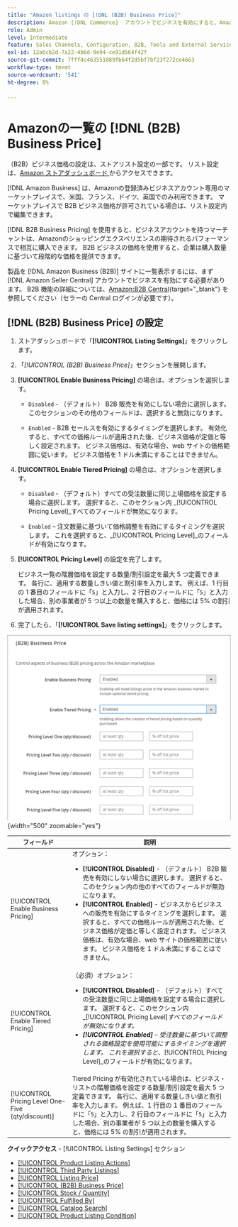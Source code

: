 ```yaml
---
title: "Amazon listings の [!DNL (B2B) Business Price]"
description: Amazon [!DNL Commerce]  アカウントでビジネスを有効にすると、Amazon Business （B2B）サイトにストア商品をリス  [!DNL Seller Central]  できます。
role: Admin
level: Intermediate
feature: Sales Channels, Configuration, B2B, Tools and External Services, Merchandising, Integration
exl-id: 12a6cb2d-7a22-4b6d-9e94-ce91d564f42f
source-git-commit: 7fff4c463551089fb64f2d5bf7bf23f272ce4663
workflow-type: tm+mt
source-wordcount: '541'
ht-degree: 0%

---
```


# Amazonの一覧の [!DNL (B2B) Business Price]

（B2B）ビジネス価格の設定は、ストアリスト設定の一部です。 リスト設定は、[Amazon ストアダッシュボード ](./amazon-store-dashboard.md) からアクセスできます。

[!DNL Amazon Business] は、Amazonの登録済みビジネスアカウント専用のマーケットプレイスで、米国、フランス、ドイツ、英国でのみ利用できます。 マーケットプレイスで B2B ビジネス価格が許可されている場合は、リスト設定内で編集できます。

[!DNL B2B Business Pricing] を使用すると、ビジネスアカウントを持つマーチャントは、Amazonのショッピングエクスペリエンスの期待されるパフォーマンスで相互に購入できます。 B2B ビジネスの価格を使用すると、企業は購入数量に基づいて段階的な価格を提供できます。

製品を [!DNL Amazon Business (B2B)] サイトに一覧表示するには、まず [!DNL Amazon Seller Central] アカウントでビジネスを有効にする必要があります。 B2B 機能の詳細については、[Amazon:B2B Central](https://sellercentral.amazon.com/gp/help/G202161480/){target="_blank"} を参照してください（セラーの Central ログインが必要です）。

## [!DNL (B2B) Business Price] の設定

1. ストアダッシュボードで「**[!UICONTROL Listing Settings]**」をクリックします。

1. 「_[!UICONTROL (B2B) Business Price]_」セクションを展開します。

1. **[!UICONTROL Enable Business Pricing]** の場合は、オプションを選択します。

   - `Disabled` - （デフォルト） B2B 販売を有効にしない場合に選択します。 このセクションのその他のフィールドは、選択すると無効になります。

   - `Enabled` - B2B セールスを有効にするタイミングを選択します。 有効化すると、すべての価格ルールが適用された後、ビジネス価格が定価と等しく設定されます。 ビジネス価格は、有効な場合、web サイトの価格範囲に従います。 ビジネス価格を 1 ドル未満にすることはできません。

1. **[!UICONTROL Enable Tiered Pricing]** の場合は、オプションを選択します。

   - `Disabled` - （デフォルト）すべての受注数量に同じ上場価格を設定する場合に選択します。 選択すると、このセクション内 _[!UICONTROL Pricing Level]_すべてのフィールドが無効になります。

   - `Enabled` – 注文数量に基づいて価格調整を有効にするタイミングを選択します。 これを選択すると、_[!UICONTROL Pricing Level]_のフィールドが有効になります。

1. **[!UICONTROL Pricing Level]** の設定を完了します。

   ビジネス一覧の階層価格を設定する数量/割引設定を最大 5 つ定義できます。 各行に、適用する数量しきい値と割引率を入力します。 例えば、1 行目の 1 番目のフィールドに「`5`」と入力し、2 行目のフィールドに「`5`」と入力した場合、別の事業者が 5 つ以上の数量を購入すると、価格には 5% の割引が適用されます。

1. 完了したら、「**[!UICONTROL Save listing settings]**」をクリックします。

![Amazon Business Pricing （B2B） ](assets/amazon-business-pricing.png){width="500" zoomable="yes"}

| フィールド | 説明 |
|----------------------------------------------------|------------------------------------------------------------------------------------------------------------------------------------------------------------------------------------------------------------------------------------------------------------------------------------------------------------------------------------------------------------------------------------------------------------------------------------------------------------------------------------------------------------------------|
| [!UICONTROL Enable Business Pricing] | オプション： <ul><li>**[!UICONTROL Disabled]** - （デフォルト） B2B 販売を有効にしない場合に選択します。 選択すると、このセクション内の他のすべてのフィールドが無効になります。</li><li>**[!UICONTROL Enabled]** - ビジネスからビジネスへの販売を有効にするタイミングを選択します。 選択すると、すべての価格ルールが適用された後、ビジネス価格が定価と等しく設定されます。 ビジネス価格は、有効な場合、web サイトの価格範囲に従います。 ビジネス価格を 1 ドル未満にすることはできません。</li></ul> |
| [!UICONTROL Enable Tiered Pricing] | （必須）オプション： <ul><li>**[!UICONTROL Disabled]** - （デフォルト）すべての受注数量に同じ上場価格を設定する場合に選択します。 選択すると、このセクション内 _[!UICONTROL Pricing Level]_すべてのフィールドが無効になります。</li><li>**[!UICONTROL Enabled]** – 受注数量に基づいて調整される価格設定を使用可能にするタイミングを選択します。 これを選択すると、_[!UICONTROL Pricing Level]_のフィールドが有効になります。</li></ul> |
| [!UICONTROL Pricing Level One-Five (qty/discount)] | Tiered Pricing が有効化されている場合は、ビジネス・リストの階層価格を設定する数量/割引設定を最大 5 つ定義できます。 各行に、適用する数量しきい値と割引率を入力します。 例えば、1 行目の 1 番目のフィールドに「`5`」と入力し、2 行目のフィールドに「`5`」と入力した場合、別の事業者が 5 つ以上の数量を購入すると、価格には 5% の割引が適用されます。 |

**クイックアクセス** - [!UICONTROL Listing Settings] セクション

- [[!UICONTROL Product Listing Actions]](./product-listing-actions.md)
- [[!UICONTROL Third Party Listings]](./third-party-listing-settings.md)
- [[!UICONTROL Listing Price]](./listing-price.md)
- [[!UICONTROL (B2B) Business Price]](./business-pricing.md)
- [[!UICONTROL Stock / Quantity]](./stock-quantity.md)
- [[!UICONTROL Fulfilled By]](./fulfilled-by.md)
- [[!UICONTROL Catalog Search]](./catalog-search.md)
- [[!UICONTROL Product Listing Condition]](./product-listing-condition.md)
